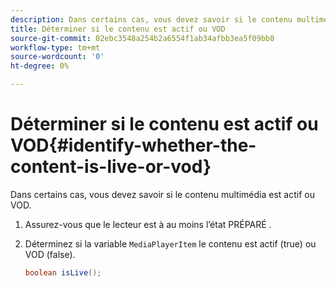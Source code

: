 ```yaml
---
description: Dans certains cas, vous devez savoir si le contenu multimédia est actif ou VOD.
title: Déterminer si le contenu est actif ou VOD
source-git-commit: 02ebc3548a254b2a6554f1ab34afbb3ea5f09bb8
workflow-type: tm+mt
source-wordcount: '0'
ht-degree: 0%

---
```


# Déterminer si le contenu est actif ou VOD{#identify-whether-the-content-is-live-or-vod}

Dans certains cas, vous devez savoir si le contenu multimédia est actif ou VOD.

1. Assurez-vous que le lecteur est à au moins l’état PRÉPARÉ .
1. Déterminez si la variable `MediaPlayerItem` le contenu est actif (true) ou VOD (false).

   ```java
   boolean isLive();
   ```
